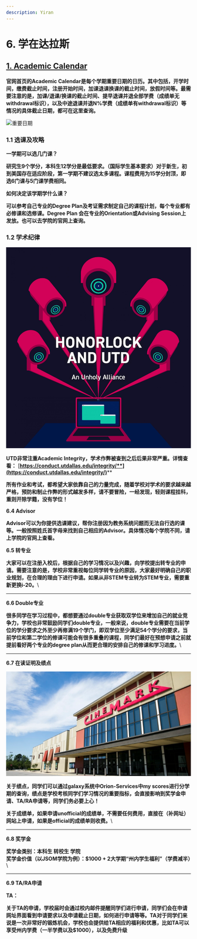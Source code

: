 ```yaml
---
description: Yiran
---
```


# 6. 学在达拉斯

## [1. **Academic Calendar**](https://www.utdallas.edu/academics/calendar/)

**官网首页的Academic Calendar是每个学期重要日期的日历。其中包括，开学时间，缴费截止时间，注册开始时间，加课退课换课的截止时间，放假时间等。最需要注意的是，加课/退课/换课的截止时间、提早退课并退全部学费（成绩单无withdrawal标识），以及中途退课并退N%学费（成绩单有withdrawal标识）等情况的具体截止日期，都可在这里查询。**

![重要日期](<../.gitbook/assets/image (27).png>)

### **1.1 选课及攻略**

&#x20;**一学期可以选几门课？**

**研究生9个学分，本科生12学分是最低要求。（国际学生基本要求）对于新生，初到美国存在适应阶段，第一学期不建议选太多课程。课程费用为15学分封顶，即选6门课与5门课学费相同。**

**如何决定该学期学什么课？**

**可以参考自己专业的Degree Plan及考证需求制定自己的课程计划，每个专业都有必修课和选修课。Degree Plan 会在专业的Orientation或Advising Session上发放。也可以去学院的官网上查询。**

### **1.2 学术纪律**

![](<../.gitbook/assets/image (8).png>)

**UTD非常注重Academic Integrity，学术作弊被查到之后后果非常严重。详情查看：** [**https://conduct.utdallas.edu/integrity/**](https://conduct.utdallas.edu/integrity/)****

**所有作业和考试，都希望大家依靠自己的力量完成，随着学校对学术的要求越来越严格，预防和制止作弊的形式越发多样，请不要冒险，一经发现，轻则课程挂科，重则开除学籍，没有学位！**

**6.4 Advisor**

**Advisor可以为你提供选课建议，帮你注册因为教务系统问题而无法自行选的课等。一般按照姓氏首字母来找到自己相应的Advisor。具体情况每个学院不同，请上学院的官网上查看。**

**6.5 转专业**

**大家可以在注册入校后，根据自己的学习情况以及兴趣，向学校提出转专业的申请。需要注意的是，学校非常重视每位同学转专业的原因，大家最好明确自己的职业规划，在合理的理由下进行申请。如果从非STEM专业转为STEM专业，需要重新更换i-20。**\
****

**6.6 Double专业**

**很多同学在学习过程中，都想要通过double专业获取双学位来增加自己的就业竞争力，学校也非常鼓励同学们double专业，一般来说，double专业需要在当前学位的学分要求之外至少再修满19个学门，即双学位至少满足54个学分的要求，当前学位和第二学位的修课可能会有很多重叠的课程，同学们最好在预想申请之前就提前看好两个专业的degree plan从而更合理的安排自己的修课和学习进度。**\
****

**6.7 在读证明及绩点**

![](<../.gitbook/assets/image (7).png>)

**关于绩点，同学们可以通过galaxy系统中Orion-Services中my scores进行分学期的查询，绩点是学校考核同学们学习情况的重要指标，会直接影响到奖学金申请、TA/RA申请等，同学们务必要上心！**

**关于成绩单，如果申请unofficial的成绩单，不需要任何费用，直接在（补网址）网站上申请，如果是official的成绩单则收费。**\
****

**6.8 奖学金**

**奖学金类别：本科生  转校生  学院**\
**奖学金价值（以JSOM学院为例）：$1000 + 2大学期“州内学生福利”（学费减半）**\
****

**6.9 TA/RA申请**

**TA：**

**关于TA的申请，学校届时会通过校内邮件提醒同学们进行申请，同学们会在申请网址界面看到申请要求以及申请截止日期，如何进行申请等等。TA对于同学们来说是一次非常好的锻炼机会，学校也会提供给TA相应的福利和优惠，比如TA可以享受州内学费（一半学费以及$1000），以及免费升级**
